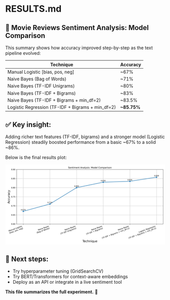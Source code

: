 # RESULTS.md

## 🎯 **Movie Reviews Sentiment Analysis: Model Comparison**

This summary shows how accuracy improved step-by-step as the text pipeline evolved:

| Technique | Accuracy |
|----------------|-----------|
| Manual Logistic [bias, pos, neg] | ~67% |
| Naive Bayes (Bag of Words) | ~71% |
| Naive Bayes (TF-IDF Unigrams) | ~80% |
| Naive Bayes (TF-IDF + Bigrams) | ~83% |
| Naive Bayes (TF-IDF + Bigrams + min_df=2) | ~83.5% |
| Logistic Regression (TF-IDF + Bigrams + min_df=2) | **~85.75%** |

## ✅ **Key insight:**
Adding richer text features (TF-IDF, bigrams) and a stronger model (Logistic Regression) steadily boosted performance from a basic ~67% to a solid ~86%.

Below is the final results plot:

![Results Plot](results_plot.png)

## 📌 **Next steps:**
- Try hyperparameter tuning (GridSearchCV)
- Try BERT/Transformers for context-aware embeddings
- Deploy as an API or integrate in a live sentiment tool

**This file summarizes the full experiment.** 🚀
